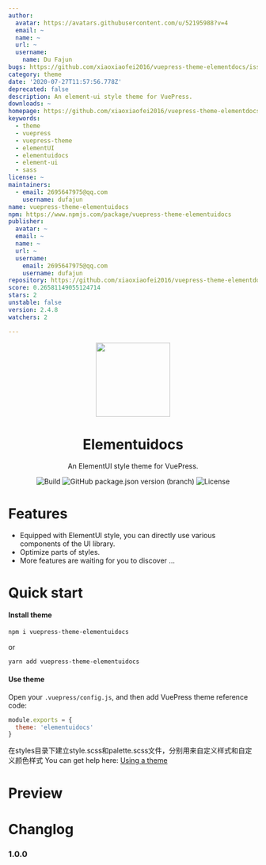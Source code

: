 ```yaml
---
author:
  avatar: https://avatars.githubusercontent.com/u/52195988?v=4
  email: ~
  name: ~
  url: ~
  username:
    name: Du Fajun
bugs: https://github.com/xiaoxiaofei2016/vuepress-theme-elementdocs/issues
category: theme
date: '2020-07-27T11:57:56.778Z'
deprecated: false
description: An element-ui style theme for VuePress.
downloads: ~
homepage: https://github.com/xiaoxiaofei2016/vuepress-theme-elementdocs#readme
keywords:
  - theme
  - vuepress
  - vuepress-theme
  - elementUI
  - elementuidocs
  - element-ui
  - sass
license: ~
maintainers:
  - email: 2695647975@qq.com
    username: dufajun
name: vuepress-theme-elementuidocs
npm: https://www.npmjs.com/package/vuepress-theme-elementuidocs
publisher:
  avatar: ~
  email: ~
  name: ~
  url: ~
  username:
    email: 2695647975@qq.com
    username: dufajun
repository: https://github.com/xiaoxiaofei2016/vuepress-theme-elementdocs
score: 0.26581149055124714
stars: 2
unstable: false
version: 2.4.8
watchers: 2

---
```


<div align="center"><img src="https://t9.baidu.com/it/u=3528916773,3720315611&fm=193" height = "150" /></div>

<h1 align="center">Elementuidocs</h1>

<div align="center">

An ElementUI style theme for VuePress.

</div>

<div align="center">

![Build](https://img.shields.io/badge/build-passing-brightgreen?style=flat-square) ![GitHub package.json version (branch)](https://img.shields.io/github/package-json/v/zpfz/vuepress-theme-antdocs?style=flat-square) ![License](https://img.shields.io/github/license/zpfz/vuepress-theme-antdocs?style=flat-square)

</div>

# Features
- Equipped with ElementUI style, you can directly use various components of the UI library.
- Optimize parts of styles.
- More features are waiting for you to discover ...

# Quick start

#### Install theme

```sh
npm i vuepress-theme-elementuidocs
```
or
```sh
yarn add vuepress-theme-elementuidocs
```

#### Use theme  

Open your `.vuepress/config.js`, and then add VuePress theme reference code:
```js
module.exports = {
  theme: 'elementuidocs'
}
```
在styles目录下建立style.scss和palette.scss文件，分别用来自定义样式和自定义颜色样式
You can get help here: [Using a theme](https://vuepress.vuejs.org/theme/using-a-theme.html#theme-shorthand)

# Preview

<!-- <p align="center"><img src="https://s2.ax1x.com/2020/02/28/3B3lOf.png"/></p> -->

# Changlog

### 1.0.0

